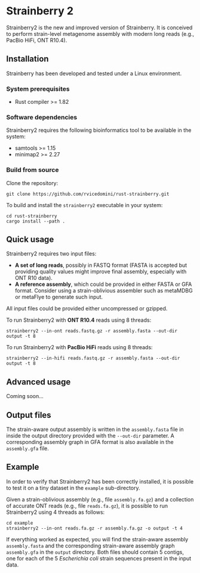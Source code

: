 # Strainberry 2

Strainberry2 is the new and improved version of Strainberry. It is conceived to perform strain-level metagenome assembly with modern long reads (e.g., PacBio HiFi, ONT R10.4).


## Installation

Strainberry has been developed and tested under a Linux environment.

### System prerequisites

- Rust compiler >= 1.82

### Software dependencies

Strainberry2 requires the following bioinformatics tool to be available in the system:
- samtools >= 1.15
- minimap2 >= 2.27

### Build from source

Clone the repository:

```
git clone https://github.com/rvicedomini/rust-strainberry.git
```

To build and install the `strainberry2` executable in your system:

```
cd rust-strainberry
cargo install --path .
```

## Quick usage

Strainberry2 requires two input files:
- **A set of long reads**, possibly in FASTQ format (FASTA is accepted but providing quality values might improve final assembly, especially with ONT R10 data).
- **A reference assembly**, which could be provided in either FASTA or GFA format. Consider using a strain-oblivious assembler such as metaMDBG or metaFlye to generate such input. 

All input files could be provided either uncompressed or gzipped.

To run Strainberry2 with **ONT R10.4** reads using 8 threads:
```
strainberry2 --in-ont reads.fastq.gz -r assembly.fasta --out-dir output -t 8
```

To run Strainberry2 with **PacBio HiFi** reads using 8 threads:
```
strainberry2 --in-hifi reads.fastq.gz -r assembly.fasta --out-dir output -t 8
```


## Advanced usage

Coming soon...

## Output files

The strain-aware output assembly is written in the `assembly.fasta` file in inside the output directory provided with the `--out-dir` parameter. A corresponding assembly graph in GFA format is also available in the `assembly.gfa` file.

## Example

In order to verify that Strainberry2 has been correctly installed, it is possible to test it on a tiny dataset in the `example` sub-directory.

Given a strain-oblivious assembly (e.g., file `assembly.fa.gz`) and a collection of accurate ONT reads (e.g., file `reads.fa.gz`), it is possible to run Strainberry2 using 4 threads as follows:

```
cd example
strainberry2 --in-ont reads.fa.gz -r assembly.fa.gz -o output -t 4
```

If everything worked as expected, you will find the strain-aware assembly `assembly.fasta` and the corresponding strain-aware assembly graph `assembly.gfa` in the `output` directory. Both files should contain 5 contigs, one for each of the 5 *Escherichia coli* strain sequences present in the input data. 



